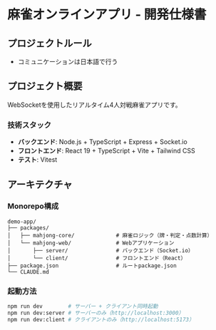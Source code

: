 # 麻雀オンラインアプリ - 開発仕様書

## プロジェクトルール
- コミュニケーションは日本語で行う

## プロジェクト概要

WebSocketを使用したリアルタイム4人対戦麻雀アプリです。

### 技術スタック
- **バックエンド**: Node.js + TypeScript + Express + Socket.io
- **フロントエンド**: React 19 + TypeScript + Vite + Tailwind CSS
- **テスト**: Vitest

## アーキテクチャ

### Monorepo構成
```
demo-app/
├── packages/
│   ├── mahjong-core/             # 麻雀ロジック（牌・判定・点数計算）
│   └── mahjong-web/              # Webアプリケーション
│       ├── server/               # バックエンド（Socket.io）
│       └── client/               # フロントエンド（React）
├── package.json                  # ルートpackage.json
└── CLAUDE.md
```

### 起動方法
```bash
npm run dev        # サーバー + クライアント同時起動
npm run dev:server # サーバーのみ（http://localhost:3000）
npm run dev:client # クライアントのみ（http://localhost:5173）
```

